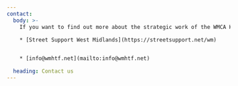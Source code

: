 ```yaml
---
contact:
  body: >-
    If you want to find out more about the strategic work of the WMCA Homelessness Taskforce or want to find out about how you can use any of the resources we have shared on the site then please contact us using the email below:

    * [Street Support West Midlands](https://streetsupport.net/wm)


    * [info@wmhtf.net](mailto:info@wmhtf.net)

  heading: Contact us
---
```

